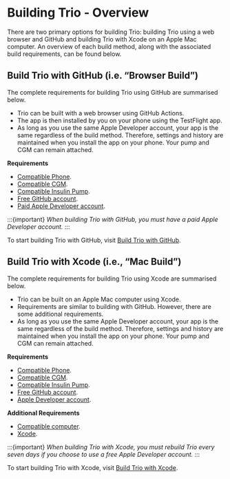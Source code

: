 # Building Trio - Overview

There are two primary options for building Trio: building Trio using a web browser and GitHub and building Trio with Xcode on an Apple Mac computer. An overview of each build method, along with the associated build requirements, can be found below.

## Build Trio with GitHub  (i.e. “Browser Build”)
The complete requirements for building Trio using GitHub are summarised below.
* Trio can be built with a web browser using GitHub Actions.
* The app is then installed by you on your phone using the TestFlight app.
* As long as you use the same Apple Developer account, your app is the same regardless of the build
method. Therefore, settings and history are maintained when you install the app on your phone. Your
pump and CGM can remain attached.  

**Requirements**
* [Compatible Phone](…/Getting-Started/iphone.md).
* [Compatible CGM](…/Getting-Started/cgm.md).
* [Compatible Insulin Pump](…/Getting-Started/pump.md).
* [Free GitHub account](https://loopkit.github.io/loopdocs/browser/secrets/#new-github-account).
* [Paid Apple Developer account](https://loopkit.github.io/loopdocs/build/apple-developer/#switching-from-free-to-paid-memberships).

:::{important}
_When building Trio with GitHub, you must have a paid Apple Developer account._
:::  

To start building Trio with GitHub, visit [Build Trio with GitHub](/GH-Build.md).  

## Build Trio with Xcode (i.e., “Mac Build”)
The complete requirements for building Trio using Xcode are summarised below.
* Trio can be built on an Apple Mac computer using Xcode.
* Requirements are similar to building with GitHub. However, there are some additional requirements.
* As long as you use the same Apple Developer account, your app is the same regardless of the build
method. Therefore, settings and history are maintained when you install the app on your phone. Your
pump and CGM can remain attached.  

**Requirements**
* [Compatible Phone](…/Getting-Started/iphone.md).
* [Compatible CGM](…/Getting-Started/cgm.md).
* [Compatible Insulin Pump](…/Getting-Started/pump.md).
* [Free GitHub account](https://loopkit.github.io/loopdocs/browser/secrets/#new-github-account).
* [Apple Developer account](https://loopkit.github.io/loopdocs/build/apple-developer/#switching-from-free-to-paid-memberships).

**Additional Requirements**
* [Compatible computer](https://loopkit.github.io/loopdocs/build/computer/).
* [Xcode](https://loopkit.github.io/loopdocs/build/xcode-version/).

:::{important} 
_When building Trio with Xcode, you must rebuild Trio every seven days if you choose to use a free Apple Developer account._
:::  

To start building Trio with Xcode, visit [Build Trio with Xcode](/XC-Build.md).   




